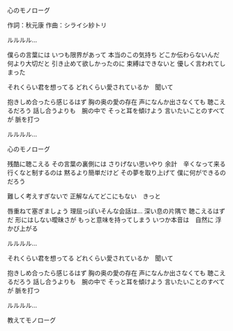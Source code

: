 心のモノローグ

作詞：秋元康
作曲：シライシ紗トリ

ルルルル…

僕らの言葉には
いつも限界があって
本当のこの気持ち
どこか伝わらないんだ
何より大切だと
引き止めて欲しかったのに
束縛はできないと
優しく言われてしまった

それくらい君を想ってる
どれくらい愛されているか　聞いて

抱きしめ合ったら感じるはず
胸の奥の愛の存在
声になんか出さなくても
聴こえるだろう
話し合うよりも　腕の中で
そっと耳を傾けよう
言いたいことのすべてが
脈を打つ

ルルルル…

心のモノローグ

残酷に聴こえる
その言葉の裏側には
さりげない思いやり
余計　辛くなって来る
行くなと制するのは
黙るより簡単だけど
その夢を取り上げて
僕に何ができるのだろう

難しく考えすぎないで
正解なんてどこにもない　きっと

唇重ねて塞ぎましょう
理屈っぽいそんな会話は…
深い息の片隅で
聴こえるはずだ
形にはしない曖昧さが
もっと意味を持ってしまう
いつか本音は　自然に
浮かび上がる

ルルルル…

それくらい君を想ってる
どれくらい愛されているか　聞いて

抱きしめ合ったら感じるはず
胸の奥の愛の存在
声になんか出さなくても
聴こえるだろう
話し合うよりも　腕の中で
そっと耳を傾けよう
言いたいことのすべてが
脈を打つ

ルルルル…

教えてモノローグ